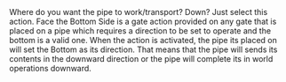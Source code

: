 <lore>
Where do you want the pipe to work/transport? Down? Just select this action.
</lore>
<no_lore>
Face the Bottom Side is a gate action provided on any gate that is placed on a pipe which requires a direction to be set to operate and the bottom is a valid one.
</no_lore>

<chapter name="Setting the Direction"/>
When the action is activated, the pipe its placed on will set the Bottom as its direction.
That means that the pipe will sends its contents in the downward direction or the pipe will complete its in world operations downward.